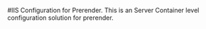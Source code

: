 #IIS Configuration for Prerender. 
This is an Server Container level configuration solution for prerender.
